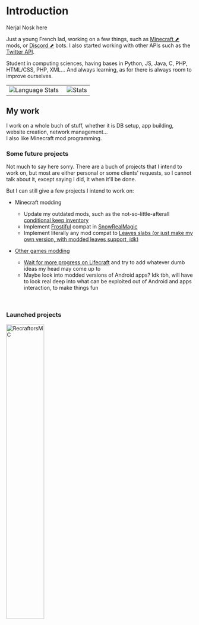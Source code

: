 <h1>Introduction</h1>

<p>Nerjal Nosk here</p>
<p>Just a young French lad, working on a few things, such as <a href="https://www.minecraft.net" target="_blank">Minecraft ⬈</a> mods, or <a href="https://www.discord.com" target="_blank">Discord ⬈</a> bots. I also started working with other APIs such as the <a href="https://www.twitter.com">Twitter API</a>.</p>
<p>Student in computing sciences, having bases in Python, JS, Java, C, PHP, HTML/CSS, PHP, XML... And always learning, as for there is always room to improve ourselves.</p>

<table style="border:none">
  <tr style="border:none">
    <td style="border:none"><img align="left" alt="Language Stats" src="https://github-readme-stats.anuraghazra1.vercel.app/api/top-langs/?username=NerjalNosk&show_icons=true&theme=dark" /></td>
    <td style="border:none"><img align="right" alt="Stats" src="https://github-readme-stats.vercel.app/api?username=NerjalNosk&show_icons=true&layout=compact&theme=dark" /></td>
  </tr>
</table>

<h2>My work</h2>

I work on a whole buch of stuff, whether it is DB setup, app building, website creation, network management...<br>
I also like Minecraft mod programming.

<h3>Some future projects</h3>

Not much to say here sorry. There are a buch of projects that I intend to work on, but most are either personal or some clients' requests, so I cannot talk about it, except saying I did, it when it'll be done.

But I can still give a few projects I intend to work on:
<ul>
  <li>
    <p>Minecraft modding</p>
    <ul>
      <li>Update my outdated mods, such as the not-so-little-afterall <a href="https://github.com/NerjalNosk/Conditional_keep_inventory">conditional keep inventory</a></li>
      <li>Implement <a href="https://github.com/TheDeathlyCow/frostiful">Frostiful</a> compat in <a href="https://github.com/Snownee/SnowRealMagic">SnowRealMagic</a></li>
      <li>Implement literally any mod compat to <a href="https://github.com/AlexanderRyb/LeaveSlabs">Leaves slabs (or just make my own version, with modded leaves support, idk)</li>
    </ul>
  </li>
  <li>
    <p>Other games modding</p>
    <ul>
      <li>Wait for more progress on <a href="https://lifecraft.life">Lifecraft</a> and try to add whatever dumb ideas my head may come up to</li>
    </ul>
    <ul>
      <li>Maybe look into modded versions of Android apps? Idk tbh, will have to look real deep into what can be exploited out of Android and apps interaction, to make things fun</li>
    </ul>
  </li>
</ul>

<span>
  <br> <!-- What bad can a little spacing do? -->
</span>

<h3>Launched projects</h3>

<a href="https://github.com/orgs/Recraftors/"><img align="left" alt="RecraftorsMC" src="https://raw.githubusercontent.com/NerjalNosk/NerjalNosk/main/pictures/mcr_icon.png" style="width:45%"/></a>
